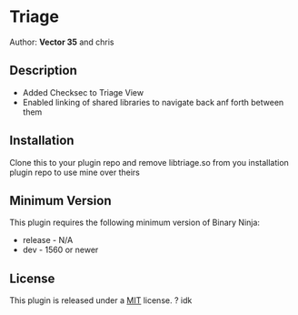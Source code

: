 # Triage
Author: **Vector 35** and chris

## Description
* Added Checksec to Triage View
* Enabled linking of shared libraries to navigate back anf forth between them


## Installation

Clone this to your plugin repo and remove libtriage.so from you installation plugin repo to use mine over theirs

## Minimum Version

This plugin requires the following minimum version of Binary Ninja:

 * release - N/A
 * dev - 1560 or newer

## License

This plugin is released under a [MIT](LICENSE) license. ? idk
